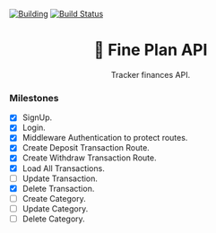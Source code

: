 [![Building](https://badgen.net/badge/icon/Actively%20Building%20?icon=bitcoin-lightning&label&color=purple)](https://github.com/leeo-dev/fineplan-api)
[![Build Status](https://app.travis-ci.com/leeo-dev/fineplan-api.svg?branch=master)](https://app.travis-ci.com/leeo-dev/fineplan-api)
<h1 align="center">🏡 Fine Plan API</h1>

<p align="center">Tracker finances API.</p>

<div align="center">
</div>

### Milestones
- [x] SignUp.
- [x] Login.
- [x] Middleware Authentication to protect routes.
- [x] Create Deposit Transaction Route.
- [x] Create Withdraw Transaction Route.
- [x] Load All Transactions.
- [ ] Update Transaction.
- [x] Delete Transaction.
- [ ] Create Category.
- [ ] Update Category.
- [ ] Delete Category.
